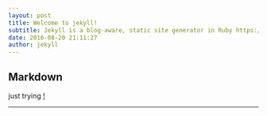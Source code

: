 ```yaml
---
layout: post
title: Welcome to jekyll!
subtitle: Jekyll is a blog-aware, static site generator in Ruby https://jekyllrb.com
date: 2016-08-20 21:11:27
author: jekyll
---
```


## Markdown
just trying
[!](https://upload.wikimedia.org/wikipedia/commons/e/e4/HubbleUltraDeepFieldwithScaleComparison.jpg)

___
